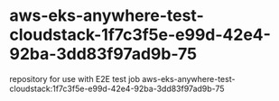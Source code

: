 # aws-eks-anywhere-test-cloudstack-1f7c3f5e-e99d-42e4-92ba-3dd83f97ad9b-75
repository for use with E2E test job aws-eks-anywhere-test-cloudstack:1f7c3f5e-e99d-42e4-92ba-3dd83f97ad9b-75
